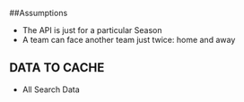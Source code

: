 ##Assumptions

- The API is just for a particular Season
- A team can face another team just twice: home and away

## DATA TO CACHE

- All Search Data
